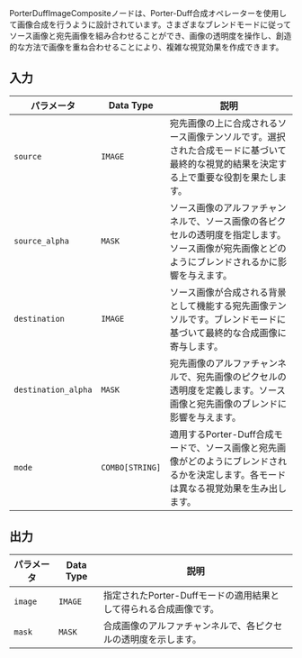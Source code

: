 
PorterDuffImageCompositeノードは、Porter-Duff合成オペレーターを使用して画像合成を行うように設計されています。さまざまなブレンドモードに従ってソース画像と宛先画像を組み合わせることができ、画像の透明度を操作し、創造的な方法で画像を重ね合わせることにより、複雑な視覚効果を作成できます。

## 入力

| パラメータ | Data Type | 説明 |
| --------- | ------------ | ----------- |
| `source`  | `IMAGE`     | 宛先画像の上に合成されるソース画像テンソルです。選択された合成モードに基づいて最終的な視覚的結果を決定する上で重要な役割を果たします。 |
| `source_alpha` | `MASK` | ソース画像のアルファチャンネルで、ソース画像の各ピクセルの透明度を指定します。ソース画像が宛先画像とどのようにブレンドされるかに影響を与えます。 |
| `destination` | `IMAGE` | ソース画像が合成される背景として機能する宛先画像テンソルです。ブレンドモードに基づいて最終的な合成画像に寄与します。 |
| `destination_alpha` | `MASK` | 宛先画像のアルファチャンネルで、宛先画像のピクセルの透明度を定義します。ソース画像と宛先画像のブレンドに影響を与えます。 |
| `mode` | `COMBO[STRING]` | 適用するPorter-Duff合成モードで、ソース画像と宛先画像がどのようにブレンドされるかを決定します。各モードは異なる視覚効果を生み出します。 |

## 出力

| パラメータ | Data Type | 説明 |
| --------- | ------------ | ----------- |
| `image`   | `IMAGE`     | 指定されたPorter-Duffモードの適用結果として得られる合成画像です。 |
| `mask`    | `MASK`      | 合成画像のアルファチャンネルで、各ピクセルの透明度を示します。 |
